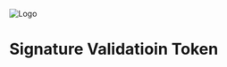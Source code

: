 ![Logo](https://github.com/idsec-solutions/idsec-solutions.github.io/blob/master/img/idsec.png)

# Signature Validatioin Token
